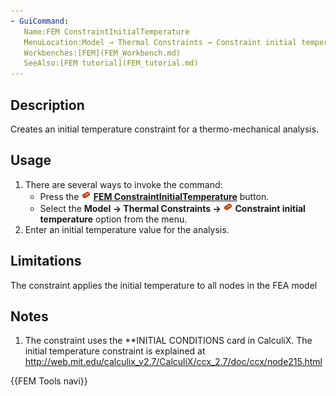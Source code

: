```yaml
---
- GuiCommand:
   Name:FEM ConstraintInitialTemperature
   MenuLocation:Model → Thermal Constraints → Constraint initial temperature
   Workbenches:[FEM](FEM_Workbench.md)
   SeeAlso:[FEM tutorial](FEM_tutorial.md)
---
```


## Description

Creates an initial temperature constraint for a thermo-mechanical analysis.

## Usage

1.  There are several ways to invoke the command:
    -   Press the **<img src="images/FEM_ConstraintInitialTemperature.svg" width=16px> [FEM ConstraintInitialTemperature](FEM_ConstraintInitialTemperature.md)** button.
    -   Select the **Model → Thermal Constraints → <img src="images/FEM_ConstraintInitialTemperature.svg" width=16px> Constraint initial temperature** option from the menu.
2.  Enter an initial temperature value for the analysis.

## Limitations

The constraint applies the initial temperature to all nodes in the FEA model

## Notes

1.  The constraint uses the \*\*INITIAL CONDITIONS card in CalculiX. The initial temperature constraint is explained at <http://web.mit.edu/calculix_v2.7/CalculiX/ccx_2.7/doc/ccx/node215.html>




 {{FEM Tools navi}}  
